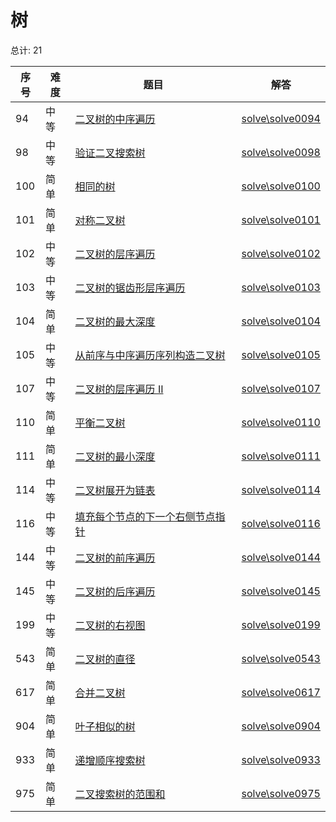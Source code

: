 # 树

<!--- table -->

总计: 21

| 序号 | 难度 | 题目                                                                                                                          | 解答                                  |
| ---- | ---- | ----------------------------------------------------------------------------------------------------------------------------- | ------------------------------------- |
| 94   | 中等 | [二叉树的中序遍历](https://leetcode-cn.com/problems/binary-tree-inorder-traversal/)                                           | [solve\solve0094](../solve\solve0094) |
| 98   | 中等 | [验证二叉搜索树](https://leetcode-cn.com/problems/validate-binary-search-tree/)                                               | [solve\solve0098](../solve\solve0098) |
| 100  | 简单 | [相同的树](https://leetcode-cn.com/problems/same-tree/)                                                                       | [solve\solve0100](../solve\solve0100) |
| 101  | 简单 | [对称二叉树](https://leetcode-cn.com/problems/symmetric-tree/)                                                                | [solve\solve0101](../solve\solve0101) |
| 102  | 中等 | [二叉树的层序遍历](https://leetcode-cn.com/problems/binary-tree-level-order-traversal/)                                       | [solve\solve0102](../solve\solve0102) |
| 103  | 中等 | [二叉树的锯齿形层序遍历](https://leetcode-cn.com/problems/binary-tree-zigzag-level-order-traversal/)                          | [solve\solve0103](../solve\solve0103) |
| 104  | 简单 | [二叉树的最大深度](https://leetcode-cn.com/problems/maximum-depth-of-binary-tree/)                                            | [solve\solve0104](../solve\solve0104) |
| 105  | 中等 | [从前序与中序遍历序列构造二叉树](https://leetcode-cn.com/problems/construct-binary-tree-from-preorder-and-inorder-traversal/) | [solve\solve0105](../solve\solve0105) |
| 107  | 中等 | [二叉树的层序遍历 II](https://leetcode-cn.com/problems/binary-tree-level-order-traversal-ii/)                                 | [solve\solve0107](../solve\solve0107) |
| 110  | 简单 | [平衡二叉树](https://leetcode-cn.com/problems/balanced-binary-tree/)                                                          | [solve\solve0110](../solve\solve0110) |
| 111  | 简单 | [二叉树的最小深度](https://leetcode-cn.com/problems/minimum-depth-of-binary-tree/)                                            | [solve\solve0111](../solve\solve0111) |
| 114  | 中等 | [二叉树展开为链表](https://leetcode-cn.com/problems/flatten-binary-tree-to-linked-list/)                                      | [solve\solve0114](../solve\solve0114) |
| 116  | 中等 | [填充每个节点的下一个右侧节点指针](https://leetcode-cn.com/problems/populating-next-right-pointers-in-each-node/)             | [solve\solve0116](../solve\solve0116) |
| 144  | 中等 | [二叉树的前序遍历](https://leetcode-cn.com/problems/binary-tree-preorder-traversal/)                                          | [solve\solve0144](../solve\solve0144) |
| 145  | 中等 | [二叉树的后序遍历](https://leetcode-cn.com/problems/binary-tree-postorder-traversal/)                                         | [solve\solve0145](../solve\solve0145) |
| 199  | 中等 | [二叉树的右视图](https://leetcode-cn.com/problems/binary-tree-right-side-view/)                                               | [solve\solve0199](../solve\solve0199) |
| 543  | 简单 | [二叉树的直径](https://leetcode-cn.com/problems/diameter-of-binary-tree/)                                                     | [solve\solve0543](../solve\solve0543) |
| 617  | 简单 | [合并二叉树](https://leetcode-cn.com/problems/merge-two-binary-trees/)                                                        | [solve\solve0617](../solve\solve0617) |
| 904  | 简单 | [叶子相似的树](https://leetcode-cn.com/problems/leaf-similar-trees/)                                                          | [solve\solve0904](../solve\solve0904) |
| 933  | 简单 | [递增顺序搜索树](https://leetcode-cn.com/problems/increasing-order-search-tree/)                                              | [solve\solve0933](../solve\solve0933) |
| 975  | 简单 | [二叉搜索树的范围和](https://leetcode-cn.com/problems/range-sum-of-bst/)                                                      | [solve\solve0975](../solve\solve0975) |
